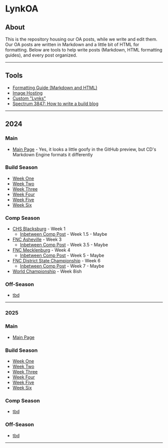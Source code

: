# LynkOA <br>

## About <br>
This is the repository housing our OA posts, while we write and edit them. Our OA posts are written in Markdown and a little bit of HTML for formatting. Below are tools to help write posts (Markdown, HTML formatting guides), and every post organized.  

***

## Tools <br>
- [Formatting Guide (Markdown and HTML)](https://github.com/LynkRobotics/LynkOA/blob/main/Tools/MarkdownGuide.md)
- [Image Hosting](https://postimages.org/)
- [Custom "Lynks"](https://shields.io/)
- [Spectrum 3847: How to write a build blog](https://www.chiefdelphi.com/t/spectrum-3847-how-to-write-a-build-blog/444039?u=jimmyy)

***

## 2024 <br>
### Main <br>
- [Main Page](https://github.com/LynkRobotics/LynkOA/blob/main/2024/main.md) - Yes, it looks a little goofy in the GitHub preview, but CD's Markdown Engine formats it differently 

### Build Season <br>
- [Week One](https://github.com/LynkRobotics/LynkOA/blob/main/2024/Build/WeekOne.md)
- [Week Two]()
- [Week Three]()
- [Week Four]()
- [Week Five]()
- [Week Six]()

### Comp Season <br>
- [CHS Blacksburg]() - Week 1
  - [Inbetween Comp Post]() - Week 1.5 - Maybe 
- [FNC Asheville]() - Week 3
  - [Inbetween Comp Post]() - Week 3.5 - Maybe 
- [FNC Mecklenburg]() - Week 4
  - [Inbetween Comp Post]() - Week 5 - Maybe 
- [FNC District State Championship]() - Week 6
  - [Inbetween Comp Post]() - Week 7 - Maybe 
- [World Championship]() - Week 8ish

### Off-Season <br>
- [tbd]()

***

### 2025 <br>
### Main <br>
- [Main Page]()

### Build Season <br>
- [Week One]()
- [Week Two]()
- [Week Three]()
- [Week Four]()
- [Week Five]()
- [Week Six]()

### Comp Season <br>
- [tbd]()

### Off-Season <br>
- [tbd]()

***
